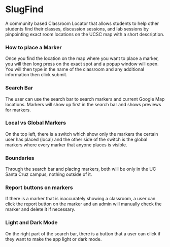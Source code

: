 # SlugFind
A community based Classroom Locator that allows students to help other students find their classes, discussion sessions, and lab sessions by pinpointing exact room locations on the UCSC map with a short description.

### How to place a Marker
Once you find the location on the map where you want to place a marker, you will then long press on the exact spot and a popup window will open. You will then type in the name of the classroom and any additional information then click submit.

### Search Bar
The user can use the search bar to search markers and current Google Map locations. Markers will show up first in the search bar and shows previews for markers.

### Local vs Global Markers
On the top left, there is a switch which show only the markers the certain user has placed (local) and the other side of the switch is the global markers where every marker that anyone places is visible.

### Boundaries
Through the search bar and placing markers, both will be only in the UC Santa Cruz campus, nothing outside of it.

### Report buttons on markers
If there is a marker that is inaccurately showing a classroom, a user can click the report button on the marker and an admin will manually check the marker and delete it if necessary.

### Light and Dark Mode
On the right part of the search bar, there is a button that a user can click if they want to make the app light or dark mode. 

### 